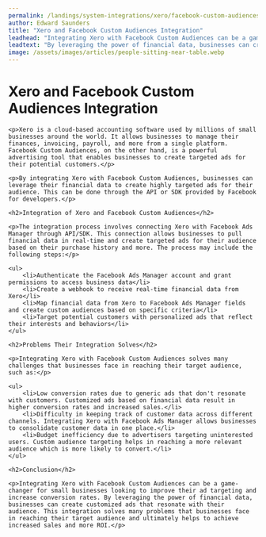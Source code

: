 ```yaml
---
permalink: /landings/system-integrations/xero/facebook-custom-audiences
author: Edward Saunders
title: "Xero and Facebook Custom Audiences Integration"
leadhead: "Integrating Xero with Facebook Custom Audiences can be a game-changer for small businesses looking to improve their ad targeting and increase conversion rates"
leadtext: "By leveraging the power of financial data, businesses can create customized ads that resonate with their audience. This integration solves many problems that businesses face in reaching their target audience and ultimately helps to achieve increased sales and more ROI."
image: /assets/images/articles/people-sitting-near-table.webp
---
```

<div class="arttext">
	<h1>Xero and Facebook Custom Audiences Integration</h1>

	<p>Xero is a cloud-based accounting software used by millions of small businesses around the world. It allows businesses to manage their finances, invoicing, payroll, and more from a single platform. Facebook Custom Audiences, on the other hand, is a powerful advertising tool that enables businesses to create targeted ads for their potential customers.</p>

	<p>By integrating Xero with Facebook Custom Audiences, businesses can leverage their financial data to create highly targeted ads for their audience. This can be done through the API or SDK provided by Facebook for developers.</p>

	<h2>Integration of Xero and Facebook Custom Audiences</h2>

	<p>The integration process involves connecting Xero with Facebook Ads Manager through API/SDK. This connection allows businesses to pull financial data in real-time and create targeted ads for their audience based on their purchase history and more. The process may include the following steps:</p>

	<ul>
		<li>Authenticate the Facebook Ads Manager account and grant permissions to access business data</li>
		<li>Create a webhook to receive real-time financial data from Xero</li>
		<li>Map financial data from Xero to Facebook Ads Manager fields and create custom audiences based on specific criteria</li>
		<li>Target potential customers with personalized ads that reflect their interests and behaviors</li>
	</ul>

	<h2>Problems Their Integration Solves</h2>

	<p>Integrating Xero with Facebook Custom Audiences solves many challenges that businesses face in reaching their target audience, such as:</p>

	<ul>
		<li>Low conversion rates due to generic ads that don't resonate with customers. Customized ads based on financial data result in higher conversion rates and increased sales.</li>
		<li>Difficulty in keeping track of customer data across different channels. Integrating Xero with Facebook Ads Manager allows businesses to consolidate customer data in one place.</li>
		<li>Budget inefficiency due to advertisers targeting uninterested users. Custom audience targeting helps in reaching a more relevant audience which is more likely to convert.</li>
	</ul>

	<h2>Conclusion</h2>

	<p>Integrating Xero with Facebook Custom Audiences can be a game-changer for small businesses looking to improve their ad targeting and increase conversion rates. By leveraging the power of financial data, businesses can create customized ads that resonate with their audience. This integration solves many problems that businesses face in reaching their target audience and ultimately helps to achieve increased sales and more ROI.</p>

</div>
